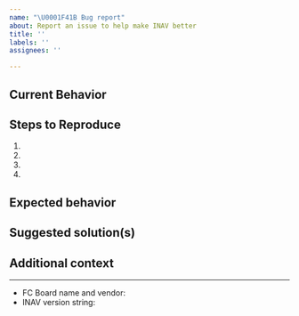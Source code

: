 ```yaml
---
name: "\U0001F41B Bug report"
about: Report an issue to help make INAV better
title: ''
labels: ''
assignees: ''

---
```


## Current Behavior
<!-- If applicable, add screenshots, videos and blackbox logs to help explain your problem. -->

## Steps to Reproduce
<!-- Steps to reproduce the behavior: -->
1.
2.
3.
4.

## Expected behavior
<!-- A clear and concise description of what you expected to happen. -->

## Suggested solution(s)
<!-- How could we solve this issue? What changes would need to made to INAV? -->

## Additional context
<!-- Add any other context about the problem here.  -->
<!-- Go to CLI, execute `dump` command copy its output to [PasteBin](https://pastebin.com) and provide a link to a paste here -->

---
<!-- PLEASE FILL THIS OUT -->
<!-- Use CLI 'version' command to get version string -->

- FC Board name and vendor:
- INAV version string:
